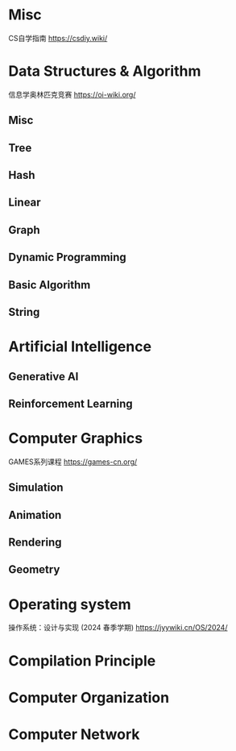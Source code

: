 # Misc
CS自学指南 https://csdiy.wiki/

# Data Structures & Algorithm
信息学奥林匹克竞赛 https://oi-wiki.org/

## Misc

## Tree

## Hash

## Linear

## Graph

## Dynamic Programming

## Basic Algorithm

## String

# Artificial Intelligence

## Generative AI

## Reinforcement Learning

# Computer Graphics
GAMES系列课程 https://games-cn.org/

## Simulation

## Animation

## Rendering

## Geometry

# Operating system
操作系统：设计与实现 (2024 春季学期) https://jyywiki.cn/OS/2024/

# Compilation Principle

# Computer Organization

# Computer Network

